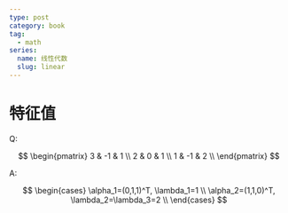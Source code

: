 ```yaml
---
type: post
category: book
tag:
  - math
series:
  name: 线性代数
  slug: linear
---
```


# 特征值

Q:

$$
\begin{pmatrix}
    3 & -1 & 1 \\
    2 & 0 & 1 \\
    1 & -1 & 2 \\
\end{pmatrix}
$$

A:

$$
\begin{cases}
    \alpha_1=(0,1,1)^T, \lambda_1=1 \\
    \alpha_2=(1,1,0)^T, \lambda_2=\lambda_3=2 \\
\end{cases}
$$
